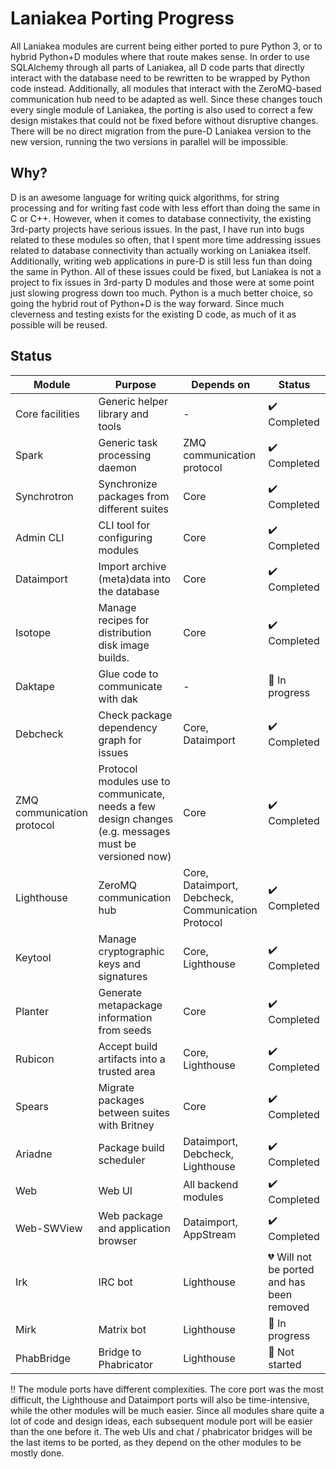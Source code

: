 # Laniakea Porting Progress

All Laniakea modules are current being either ported to pure Python 3, or to hybrid Python+D modules where that route makes sense.
In order to use SQLAlchemy through all parts of Laniakea, all D code parts that directly interact with the database need to be rewritten to
be wrapped by Python code instead.
Additionally, all modules that interact with the ZeroMQ-based communication hub need to be adapted as well.
Since these changes touch every single module of Laniakea, the porting is also used to correct a few design mistakes that could not be
fixed before without disruptive changes.
There will be no direct migration from the pure-D Laniakea version to the new version, running the two versions in parallel will be
impossible.


## Why?

D is an awesome language for writing quick algorithms, for string processing and for writing fast code with less effort than doing the same in C or C++.
However, when it comes to database connectivity, the existing 3rd-party projects have serious issues. In the past, I have run into bugs related to these modules so often,
that I spent more time addressing issues related to database connectivity than actually working on Laniakea itself. Additionally, writing web applications
in pure-D is still less fun than doing the same in Python.
All of these issues could be fixed, but Laniakea is not a project to fix issues in 3rd-party D modules and those were at some point just slowing progress down too much.
Python is a much better choice, so going the hybrid rout of Python+D is the way forward.
Since much cleverness and testing exists for the existing D code, as much of it as possible will be reused.


## Status

Module | Purpose | Depends on | Status
------------ | ------------ | ------------ | -------------
Core facilities | Generic helper library and tools | - | :heavy_check_mark: Completed
Spark | Generic task processing daemon | ZMQ communication protocol | :heavy_check_mark: Completed
Synchrotron | Synchronize packages from different suites | Core | :heavy_check_mark: Completed
Admin CLI | CLI tool for configuring modules | Core | :heavy_check_mark: Completed
Dataimport | Import archive (meta)data into the database | Core | :heavy_check_mark: Completed
Isotope | Manage recipes for distribution disk image builds. | Core | :heavy_check_mark: Completed
Daktape | Glue code to communicate with dak | - | :large_orange_diamond: In progress
Debcheck | Check package dependency graph for issues | Core, Dataimport | :heavy_check_mark: Completed
ZMQ communication protocol | Protocol modules use to communicate, needs a few design changes (e.g. messages must be versioned now) | Core | :heavy_check_mark: Completed
Lighthouse | ZeroMQ communication hub | Core, Dataimport, Debcheck, Communication Protocol | :heavy_check_mark: Completed
Keytool | Manage cryptographic keys and signatures | Core, Lighthouse | :heavy_check_mark: Completed
Planter | Generate metapackage information from seeds | Core | :heavy_check_mark: Completed
Rubicon | Accept build artifacts into a trusted area | Core, Lighthouse | :heavy_check_mark: Completed
Spears | Migrate packages between suites with Britney | Core | :heavy_check_mark: Completed
Ariadne | Package build scheduler | Dataimport, Debcheck, Lighthouse | :heavy_check_mark: Completed
Web | Web UI | All backend modules | :heavy_check_mark: Completed
Web-SWView | Web package and application browser | Dataimport, AppStream | :heavy_check_mark: Completed
Irk | IRC bot | Lighthouse | :broken_heart: Will not be ported and has been removed
Mirk | Matrix bot | Lighthouse | :large_orange_diamond: In progress
PhabBridge | Bridge to Phabricator | Lighthouse | :red_circle: Not started


:bangbang: The module ports have different complexities. The core port was the most difficult, the Lighthouse and Dataimport ports will also be time-intensive, while the other
modules will be much easier. Since all modules share quite a lot of code and design ideas, each subsequent module port will be easier than the
one before it.
The web UIs and chat / phabricator bridges will be the last items to be ported, as they depend on the other modules to be mostly done.
